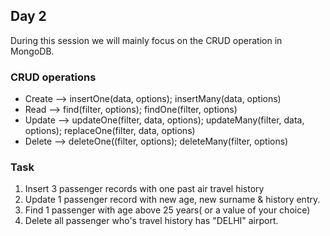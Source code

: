 ## Day 2

During this session we will mainly focus on the CRUD operation in MongoDB.

### CRUD operations

* Create --> insertOne(data, options); insertMany(data, options)
* Read --> find(filter, options); findOne(filter, options)
* Update --> updateOne(filter, data, options); updateMany(filter, data, options); replaceOne(filter, data, options)
* Delete --> deleteOne((filter, options); deleteMany(filter, options)


### Task

1. Insert 3 passenger records with one past air travel history
2. Update 1 passenger record with new age, new surname & history entry.
3. Find 1 passenger with age above 25 years( or a value of your choice)
4. Delete all passenger who's travel history has "DELHI" airport.
